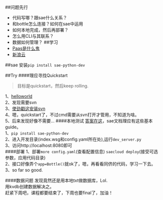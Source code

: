 ##问题先行
- 代码写哪？跟sae什么关系？
- 和bottle怎么连接？如何在sae中运用
- 如何本地完成，然后再部署？
- 怎么用CLI与其联系？
- 数据如何管理？
##学习
- [Paas是什么鬼](https://en.wikipedia.org/wiki/Platform_as_a_service)  
- [新浪云](http://www.sinacloud.com/doc/sae/python/index.html)

##sae
安装```pip install sae-python-dev```

##Try
####理应寻找Quickstart
> 目标是quickstart，然后keep rolling.  

1、[helloworld](http://www.sinacloud.com/doc/sae/python/tutorial.html#id2)  
2、发现需要svn  
3、[使劲戳这安装svn](http://www.cnblogs.com/armyfai/p/3985660.html)    
4、嗯，quickstart了，不过cmd需要从svn打开才管用，不知道为啥。  
5、后来发现好像不需要...
####本地测试
[答案在这](http://www.sinacloud.com/doc/sae/python/tools.html)，sae文档理应有这些基本guide。  
1、```pip install sae-python-dev```  
2、进入开发目录(index.wsg和config.yaml所在处),运行```dev_server.py```  
3、访问http://localhost:8080即可  
####部署
1、部署```more config.yaml```(查看配置信息) ```saecloud deploy```(接受可选参数，应用代码目录)   
2、接口好像弄个```app=Bottle()```就ok了，嗯，再看看同侪的代码，学习一下去。  
3、so far so good.

####数据问题
发现竟然还是用本地txt做数据库，Lol.  
用kvdb创建数据解决之。  
赶紧下周吧，课程都要结束了，下周也要final了，加油！
